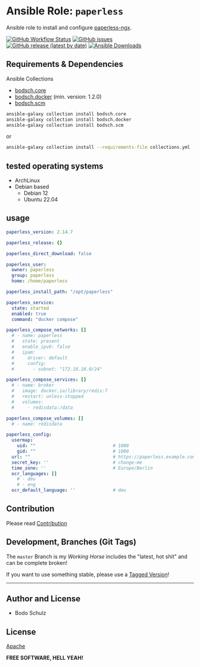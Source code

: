 
# Ansible Role:  `paperless`

Ansible role to install and configure [paperless-ngx](https://github.com/paperless-ngx/paperless-ngx).


[![GitHub Workflow Status](https://img.shields.io/github/actions/workflow/status/bodsch/ansible-paperless/main.yml?branch=main)][ci]
[![GitHub issues](https://img.shields.io/github/issues/bodsch/ansible-paperless)][issues]
[![GitHub release (latest by date)](https://img.shields.io/github/v/release/bodsch/ansible-paperless)][releases]
[![Ansible Downloads](https://img.shields.io/ansible/role/d/bodsch/paperless?logo=ansible)][galaxy]

[ci]: https://github.com/bodsch/ansible-paperless/actions
[issues]: https://github.com/bodsch/ansible-paperless/issues?q=is%3Aopen+is%3Aissue
[releases]: https://github.com/bodsch/ansible-paperless/releases
[galaxy]: https://galaxy.ansible.com/ui/standalone/roles/bodsch/paperless/

## Requirements & Dependencies

Ansible Collections

- [bodsch.core](https://github.com/bodsch/ansible-collection-core)
- [bodsch.docker](https://github.com/bodsch/ansible-collection-docker) (min. version: 1.2.0)
- [bodsch.scm](https://github.com/bodsch/ansible-collection-scm)

```bash
ansible-galaxy collection install bodsch.core
ansible-galaxy collection install bodsch.docker
ansible-galaxy collection install bodsch.scm
```
or
```bash
ansible-galaxy collection install --requirements-file collections.yml
```

## tested operating systems

* ArchLinux
* Debian based
    - Debian 12
    - Ubuntu 22.04

## usage


```yaml
paperless_version: 2.14.7

paperless_release: {}

paperless_direct_download: false

paperless_user:
  owner: paperless
  group: paperless
  home: /home/paperless

paperless_install_path: "/opt/paperless"

paperless_service:
  state: started
  enabled: true
  command: "docker compose"

paperless_compose_networks: []
  # - name: paperless
  #   state: present
  #   enable_ipv6: false
  #   ipam:
  #     driver: default
  #     config:
  #       - subnet: "172.10.10.0/24"

paperless_compose_services: []
  # - name: broker
  #   image: docker.io/library/redis:7
  #   restart: unless-stopped
  #   volumes:
  #     - redisdata:/data

paperless_compose_volumes: []
  # - name: redisdata

paperless_config:
  usermap:
    uid: ""                             # 1000
    gid: ""                             # 1000
  url: ""                               # https://paperless.example.com
  secret_key: ''                        # change-me
  time_zone: ''                         # Europe/Berlin
  ocr_languages: []
    # - deu
    # - eng
  ocr_default_language: ''              # deu
```


## Contribution

Please read [Contribution](CONTRIBUTING.md)

## Development,  Branches (Git Tags)

The `master` Branch is my *Working Horse* includes the "latest, hot shit" and can be complete broken!

If you want to use something stable, please use a [Tagged Version](https://github.com/bodsch/ansible-paperless/-/tags)!

---

## Author and License

- Bodo Schulz

## License

[Apache](LICENSE)

**FREE SOFTWARE, HELL YEAH!**

